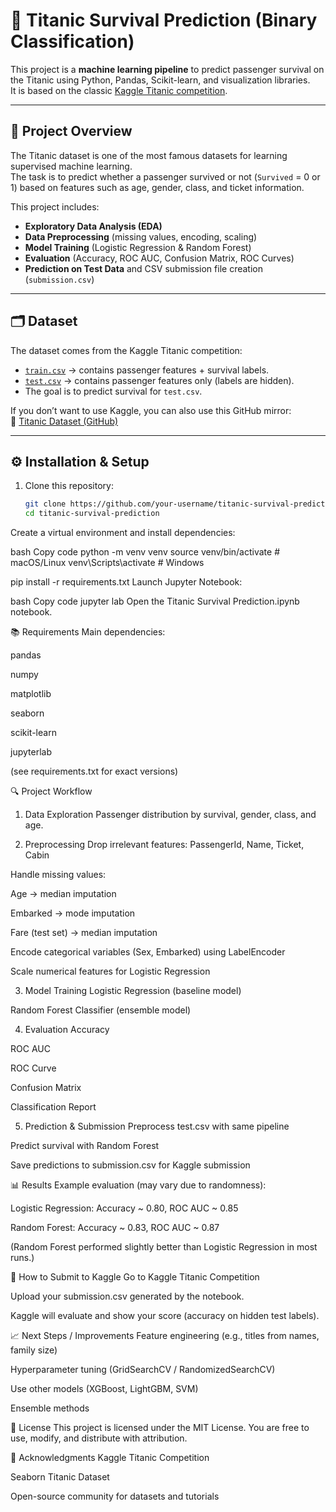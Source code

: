 # 🚢 Titanic Survival Prediction (Binary Classification)

This project is a **machine learning pipeline** to predict passenger survival on the Titanic using Python, Pandas, Scikit-learn, and visualization libraries.  
It is based on the classic [Kaggle Titanic competition](https://www.kaggle.com/c/titanic/).

---

## 📌 Project Overview

The Titanic dataset is one of the most famous datasets for learning supervised machine learning.  
The task is to predict whether a passenger survived or not (`Survived` = 0 or 1) based on features such as age, gender, class, and ticket information.

This project includes:

- **Exploratory Data Analysis (EDA)**
- **Data Preprocessing** (missing values, encoding, scaling)
- **Model Training** (Logistic Regression & Random Forest)
- **Evaluation** (Accuracy, ROC AUC, Confusion Matrix, ROC Curves)
- **Prediction on Test Data** and CSV submission file creation (`submission.csv`)

---

## 🗂️ Dataset

The dataset comes from the Kaggle Titanic competition:

- [`train.csv`](https://www.kaggle.com/c/titanic/data) → contains passenger features + survival labels.
- [`test.csv`](https://www.kaggle.com/c/titanic/data) → contains passenger features only (labels are hidden).
- The goal is to predict survival for `test.csv`.

If you don’t want to use Kaggle, you can also use this GitHub mirror:  
🔗 [Titanic Dataset (GitHub)](https://raw.githubusercontent.com/datasciencedojo/datasets/master/titanic.csv)

---

## ⚙️ Installation & Setup

1. Clone this repository:
   ```bash
   git clone https://github.com/your-username/titanic-survival-prediction.git
   cd titanic-survival-prediction
Create a virtual environment and install dependencies:

bash
Copy code
python -m venv venv
source venv/bin/activate   # macOS/Linux
venv\Scripts\activate      # Windows

pip install -r requirements.txt
Launch Jupyter Notebook:

bash
Copy code
jupyter lab
Open the Titanic Survival Prediction.ipynb notebook.

📚 Requirements
Main dependencies:

pandas

numpy

matplotlib

seaborn

scikit-learn

jupyterlab

(see requirements.txt for exact versions)

🔍 Project Workflow
1. Data Exploration
Passenger distribution by survival, gender, class, and age.

2. Preprocessing
Drop irrelevant features: PassengerId, Name, Ticket, Cabin

Handle missing values:

Age → median imputation

Embarked → mode imputation

Fare (test set) → median imputation

Encode categorical variables (Sex, Embarked) using LabelEncoder

Scale numerical features for Logistic Regression

3. Model Training
Logistic Regression (baseline model)

Random Forest Classifier (ensemble model)

4. Evaluation
Accuracy

ROC AUC

ROC Curve

Confusion Matrix

Classification Report

5. Prediction & Submission
Preprocess test.csv with same pipeline

Predict survival with Random Forest

Save predictions to submission.csv for Kaggle submission

📊 Results
Example evaluation (may vary due to randomness):

Logistic Regression: Accuracy ~ 0.80, ROC AUC ~ 0.85

Random Forest: Accuracy ~ 0.83, ROC AUC ~ 0.87

(Random Forest performed slightly better than Logistic Regression in most runs.)

🚀 How to Submit to Kaggle
Go to Kaggle Titanic Competition

Upload your submission.csv generated by the notebook.

Kaggle will evaluate and show your score (accuracy on hidden test labels).

📈 Next Steps / Improvements
Feature engineering (e.g., titles from names, family size)

Hyperparameter tuning (GridSearchCV / RandomizedSearchCV)

Use other models (XGBoost, LightGBM, SVM)

Ensemble methods

📝 License
This project is licensed under the MIT License.
You are free to use, modify, and distribute with attribution.

🙌 Acknowledgments
Kaggle Titanic Competition

Seaborn Titanic Dataset

Open-source community for datasets and tutorials
